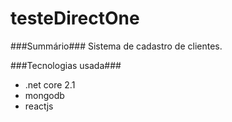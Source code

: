 # testeDirectOne

###Summário###
Sistema de cadastro de clientes.

###Tecnologias usada###
 - .net core 2.1
 - mongodb
 - reactjs
